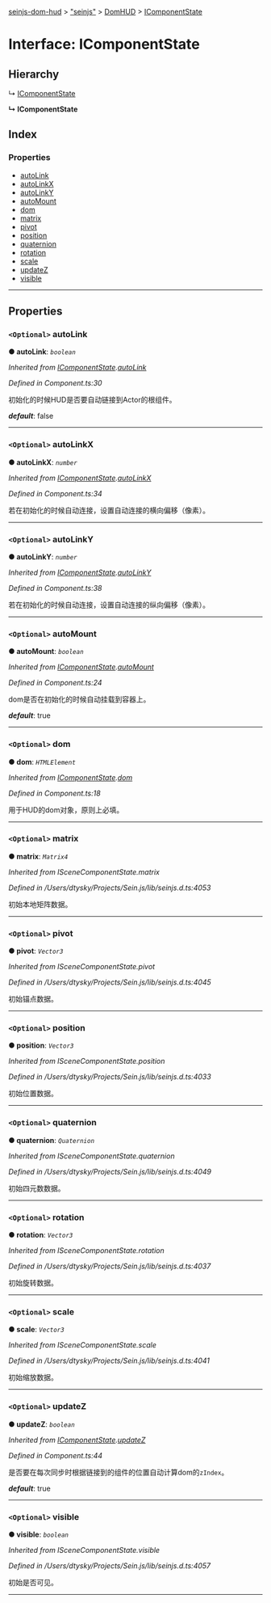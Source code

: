 [seinjs-dom-hud](../README.md) > ["seinjs"](../modules/_seinjs_.md) > [DomHUD](../modules/_seinjs_.domhud.md) > [IComponentState](../interfaces/_seinjs_.domhud.icomponentstate.md)

# Interface: IComponentState

## Hierarchy

↳  [IComponentState](icomponentstate.md)

**↳ IComponentState**

## Index

### Properties

* [autoLink](_seinjs_.domhud.icomponentstate.md#autolink)
* [autoLinkX](_seinjs_.domhud.icomponentstate.md#autolinkx)
* [autoLinkY](_seinjs_.domhud.icomponentstate.md#autolinky)
* [autoMount](_seinjs_.domhud.icomponentstate.md#automount)
* [dom](_seinjs_.domhud.icomponentstate.md#dom)
* [matrix](_seinjs_.domhud.icomponentstate.md#matrix)
* [pivot](_seinjs_.domhud.icomponentstate.md#pivot)
* [position](_seinjs_.domhud.icomponentstate.md#position)
* [quaternion](_seinjs_.domhud.icomponentstate.md#quaternion)
* [rotation](_seinjs_.domhud.icomponentstate.md#rotation)
* [scale](_seinjs_.domhud.icomponentstate.md#scale)
* [updateZ](_seinjs_.domhud.icomponentstate.md#updatez)
* [visible](_seinjs_.domhud.icomponentstate.md#visible)

---

## Properties

<a id="autolink"></a>

### `<Optional>` autoLink

**● autoLink**: *`boolean`*

*Inherited from [IComponentState](icomponentstate.md).[autoLink](icomponentstate.md#autolink)*

*Defined in Component.ts:30*

初始化的时候HUD是否要自动链接到Actor的根组件。

*__default__*: false

___
<a id="autolinkx"></a>

### `<Optional>` autoLinkX

**● autoLinkX**: *`number`*

*Inherited from [IComponentState](icomponentstate.md).[autoLinkX](icomponentstate.md#autolinkx)*

*Defined in Component.ts:34*

若在初始化的时候自动连接，设置自动连接的横向偏移（像素）。

___
<a id="autolinky"></a>

### `<Optional>` autoLinkY

**● autoLinkY**: *`number`*

*Inherited from [IComponentState](icomponentstate.md).[autoLinkY](icomponentstate.md#autolinky)*

*Defined in Component.ts:38*

若在初始化的时候自动连接，设置自动连接的纵向偏移（像素）。

___
<a id="automount"></a>

### `<Optional>` autoMount

**● autoMount**: *`boolean`*

*Inherited from [IComponentState](icomponentstate.md).[autoMount](icomponentstate.md#automount)*

*Defined in Component.ts:24*

dom是否在初始化的时候自动挂载到容器上。

*__default__*: true

___
<a id="dom"></a>

### `<Optional>` dom

**● dom**: *`HTMLElement`*

*Inherited from [IComponentState](icomponentstate.md).[dom](icomponentstate.md#dom)*

*Defined in Component.ts:18*

用于HUD的dom对象，原则上必填。

___
<a id="matrix"></a>

### `<Optional>` matrix

**● matrix**: *`Matrix4`*

*Inherited from ISceneComponentState.matrix*

*Defined in /Users/dtysky/Projects/Sein.js/lib/seinjs.d.ts:4053*

初始本地矩阵数据。

___
<a id="pivot"></a>

### `<Optional>` pivot

**● pivot**: *`Vector3`*

*Inherited from ISceneComponentState.pivot*

*Defined in /Users/dtysky/Projects/Sein.js/lib/seinjs.d.ts:4045*

初始锚点数据。

___
<a id="position"></a>

### `<Optional>` position

**● position**: *`Vector3`*

*Inherited from ISceneComponentState.position*

*Defined in /Users/dtysky/Projects/Sein.js/lib/seinjs.d.ts:4033*

初始位置数据。

___
<a id="quaternion"></a>

### `<Optional>` quaternion

**● quaternion**: *`Quaternion`*

*Inherited from ISceneComponentState.quaternion*

*Defined in /Users/dtysky/Projects/Sein.js/lib/seinjs.d.ts:4049*

初始四元数数据。

___
<a id="rotation"></a>

### `<Optional>` rotation

**● rotation**: *`Vector3`*

*Inherited from ISceneComponentState.rotation*

*Defined in /Users/dtysky/Projects/Sein.js/lib/seinjs.d.ts:4037*

初始旋转数据。

___
<a id="scale"></a>

### `<Optional>` scale

**● scale**: *`Vector3`*

*Inherited from ISceneComponentState.scale*

*Defined in /Users/dtysky/Projects/Sein.js/lib/seinjs.d.ts:4041*

初始缩放数据。

___
<a id="updatez"></a>

### `<Optional>` updateZ

**● updateZ**: *`boolean`*

*Inherited from [IComponentState](icomponentstate.md).[updateZ](icomponentstate.md#updatez)*

*Defined in Component.ts:44*

是否要在每次同步时根据链接到的组件的位置自动计算dom的`zIndex`。

*__default__*: true

___
<a id="visible"></a>

### `<Optional>` visible

**● visible**: *`boolean`*

*Inherited from ISceneComponentState.visible*

*Defined in /Users/dtysky/Projects/Sein.js/lib/seinjs.d.ts:4057*

初始是否可见。

___

